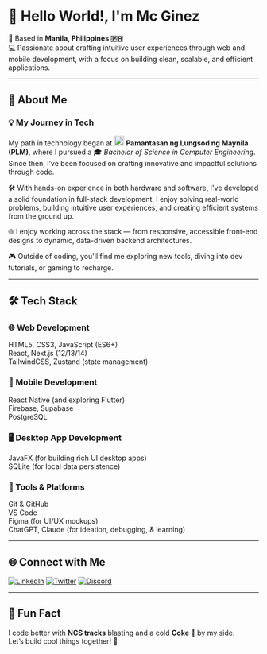 # 👋 Hello World!, I'm Mc Ginez

📍 Based in **Manila, Philippines 🇵🇭**  
💻 Passionate about crafting intuitive user experiences through web and mobile development, with a focus on building clean, scalable, and efficient applications.

---

## 🚀 About Me

### 💡 My Journey in Tech  
My path in technology began at <img src="https://upload.wikimedia.org/wikipedia/en/9/95/PLM_Seal_2013.png" width="20" height="20" alt="PLM logo" /> **Pamantasan ng Lungsod ng Maynila (PLM)**, where I pursued a 🎓 *Bachelor of Science in Computer Engineering*. Since then, I’ve been focused on crafting innovative and impactful solutions through code.

🛠️ With hands-on experience in both hardware and software, I've developed a solid foundation in full-stack development. I enjoy solving real-world problems, building intuitive user experiences, and creating efficient systems from the ground up.  

🌐 I enjoy working across the stack — from responsive, accessible front-end designs to dynamic, data-driven backend architectures.  

🎮 Outside of coding, you'll find me exploring new tools, diving into dev tutorials, or gaming to recharge.

---

## 🛠️ Tech Stack

### 🌐 Web Development  
HTML5, CSS3, JavaScript (ES6+)  
React, Next.js (12/13/14)  
TailwindCSS, Zustand (state management)

### 📱 Mobile Development  
React Native (and exploring Flutter)  
Firebase, Supabase  
PostgreSQL

### 🖥️ Desktop App Development  
JavaFX (for building rich UI desktop apps)  
SQLite (for local data persistence)

### 🧰 Tools & Platforms  
Git & GitHub  
VS Code  
Figma (for UI/UX mockups)  
ChatGPT, Claude (for ideation, debugging, & learning)

---

## 🌐 Connect with Me

[![LinkedIn](https://img.shields.io/badge/-LinkedIn-0A66C2?style=for-the-badge&logo=linkedin&logoColor=white)](https://www.linkedin.com/in/mcginez)
[![Twitter](https://img.shields.io/badge/-Twitter-1DA1F2?style=for-the-badge&logo=twitter&logoColor=white)](https://x.com/mc_ggez)
[![Discord](https://img.shields.io/badge/-Discord-5865F2?style=for-the-badge&logo=discord&logoColor=white)](https://discordapp.com/users/elonnmusk.)

---

## 💬 Fun Fact  
I code better with **NCS tracks** blasting and a cold **Coke 🥤** by my side.  
Let’s build cool things together! 🙌
